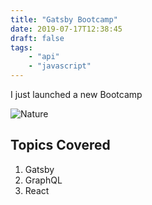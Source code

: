 ```yaml
---
title: "Gatsby Bootcamp"
date: 2019-07-17T12:38:45
draft: false
tags:
    - "api"
    - "javascript"
---
```

I just launched a new Bootcamp

![Nature](./shutterstock_1.jpg)

## Topics Covered

1. Gatsby
2. GraphQL
3. React